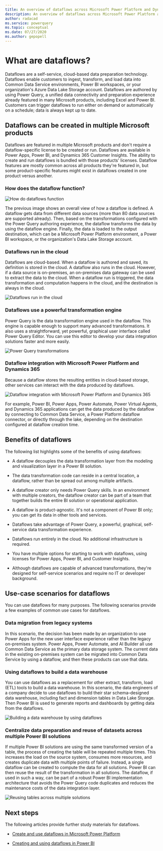 ```yaml
---
title: An overview of dataflows across Microsoft Power Platform and Dynamics 365 products
description: An overview of dataflows across Microsoft Power Platform and Dynamics 365 products
author: radacad 
ms.service: powerquery 
ms.topic: conceptual 
ms.date: 07/27/2020 
ms.author: gepopell  
--- 
```


# What are dataflows?  

Dataflows are a self-service, cloud-based data preparation technology. Dataflows enable customers to ingest, transform, and load data into Common Data Service environments, Power BI workspaces, or your organization's Azure Data Lake Storage<!--Here and throughout the dataflows folder, I've made this edit to "Data Lake Storage." Please see the edit notes attached to task 1983193.--> account. Dataflows are authored by using Power Query, a unified data connectivity and preparation experience already featured in many Microsoft products, including Excel and Power BI. Customers can trigger dataflows to run either on demand or automatically on a schedule; data is always kept up to date. 

## Dataflows can be created in multiple Microsoft products

Dataflows are featured in multiple Microsoft products and don't require a dataflow-specific license to be created or run. Dataflows are available in Power Apps, Power BI, and Dynamics 365 Customer Insights. The ability to create and run dataflows is bundled with those products' licenses. Dataflow features are mostly common across all products they're featured in, but some product-specific features might exist in dataflows created in one product versus another.

### How does the dataflow function? 

![How do dataflows function](media/dataflows-power-platform-dynamics-365/dataflow-function.png) 

The previous image shows an overall view of how a dataflow is defined. A dataflow gets data from different data sources (more than 80 data sources are supported already). Then, based on the transformations configured with<!--Suggested, to vary the wording.--> the Power Query authoring experience, the dataflow transforms the data by using the dataflow engine. Finally, the data is loaded to the output destination, which can be a Microsoft Power Platform environment, a Power BI workspace, or the organization's Data Lake Storage account.  

### Dataflows run in the cloud

Dataflows are cloud-based. When a dataflow is authored and saved, its definition is stored in the cloud. A dataflow also runs in the cloud. However, if a data source is on-premises, an on-premises data gateway can be used to extract the data to the cloud. When a dataflow run is triggered, the data transformation and computation happens in the cloud, and the destination is always in the cloud.

![Dataflows run in the cloud](media/dataflows-power-platform-dynamics-365/dataflow-cloud.png) 

### Dataflows use a powerful transformation engine

Power Query is the data transformation engine used in the dataflow. This engine is capable enough to support many advanced transformations. It also uses a straightforward, yet powerful, graphical user interface called Power Query Editor. You can use this editor to develop your data integration solutions faster and more easily.<!--Suggested so as not to slip into third person.-->

![Power Query transformations](media/dataflows-power-platform-dynamics-365/power-query-editor.png) 

### Dataflow integration with Microsoft Power Platform and Dynamics 365

Because a dataflow stores the resulting entities in cloud-based storage, other services can interact with the data produced by dataflows.
<!--The "PowerApps" and "Power Virtual Agent" icons seem to be outdated. -->
![Dataflow integration with Microsoft Power Platform and Dynamics 365](media/dataflows-power-platform-dynamics-365/dataflow-power-platform.png) 

For example, Power BI, Power Apps, Power Automate, Power Virtual Agents, and Dynamics 365 applications can get the data produced by the dataflow by connecting to Common Data Service, a Power Platform dataflow connector, or directly through the lake, depending on the destination configured at dataflow creation time.

## Benefits of dataflows

<!--There are no scenarios in the preceding text.-->The following list highlights some of the benefits of using dataflows:

- A dataflow decouples the data transformation layer from the modeling and visualization layer in a Power BI solution.

- The data transformation code can reside in a central location, a dataflow, rather than be spread out among multiple artifacts.

- A dataflow creator only needs Power Query skills. In an environment with multiple creators, the dataflow creator can be part of a team that together builds the entire BI solution or operational application.

- A dataflow is product-agnostic. It's not a component of Power BI only; you can get its data in other tools and services.

- Dataflows take advantage of Power Query, a powerful, graphical, self-service data transformation experience.

- Dataflows run entirely in the cloud. No additional infrastructure is required.

- You have multiple options for starting to work with dataflows, using licenses for Power Apps, Power BI, and Customer Insights.

- Although dataflows are capable of advanced transformations, they're designed for self-service scenarios and require no IT or developer background.

## Use-case scenarios for dataflows

You can use dataflows for many purposes. The following scenarios provide a few examples of common use cases for dataflows.

### Data migration from legacy systems

In this scenario, the decision has been made by an organization to use Power Apps for the new user interface experience rather than the legacy on-premises system. Power Apps, Power Automate, and AI Builder all use Common Data Service as the primary data storage system. The current data in the existing on-premises system can be migrated into Common Data Service by using a dataflow, and then these products can use that data.

### Using dataflows to build a data warehouse

You can use dataflows as a replacement for other extract, transform, load (ETL) tools to build a data warehouse. In this scenario, the data engineers of a company decide to use dataflows to build their star schema&ndash;designed data warehouse, including fact and dimension tables in Data Lake Storage. Then Power BI is used to generate reports and dashboards by getting data from the dataflows.

![Building a data warehouse by using dataflows](https://i2.wp.com/radacad.com/wp-content/uploads/2019/01/2019-01-21_06h49_16.png) 

### Centralize data preparation and reuse of datasets across multiple Power BI solutions

If multiple Power BI solutions are using the same transformed version of a table, the process of creating the table will be repeated multiple times. This increases the load on the source system, consumes more resources, and creates duplicate data with multiple points of failure. Instead, a single dataflow can be created to compute the data for all solutions. Power BI can then reuse the result of the transformation in all solutions. The dataflow, if used in such a way, can be part of a robust Power BI implementation architecture that avoids the Power Query code duplicates and reduces the maintenance costs of the data integration layer.

![Reusing tables across multiple solutions](https://i1.wp.com/radacad.com/wp-content/uploads/2019/01/2019-01-21_06h36_16.png) 

## Next steps 

The following articles provide further study materials for dataflows. 

- [Create and use dataflows in Microsoft Power Platform](https://docs.microsoft.com/data-integration/dataflows/dataflows-integration-overview) 

- [Creating and using dataflows in Power BI](https://docs.microsoft.com/power-bi/service-dataflows-create-use) 

